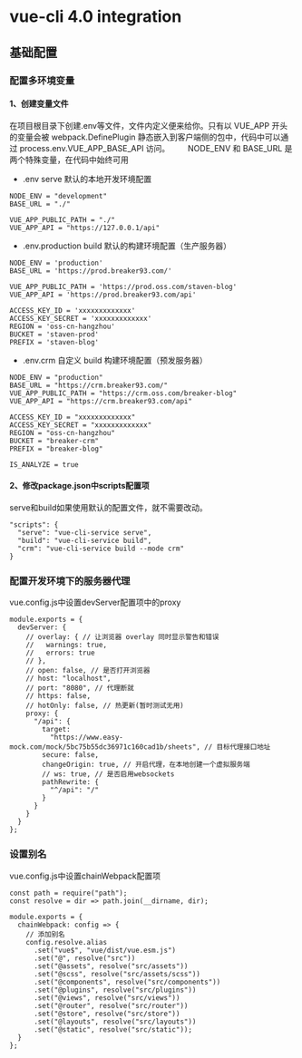 # vue-cli 4.0 integration

## 基础配置
### 配置多环境变量
#### 1、创建变量文件
  在项目根目录下创建.env等文件，文件内定义便来给你。只有以 VUE_APP 开头的变量会被 webpack.DefinePlugin 静态嵌入到客户端侧的包中，代码中可以通过 process.env.VUE_APP_BASE_API 访问。
  NODE_ENV 和 BASE_URL 是两个特殊变量，在代码中始终可用
* .env
serve 默认的本地开发环境配置
```
NODE_ENV = "development"
BASE_URL = "./"

VUE_APP_PUBLIC_PATH = "./"
VUE_APP_API = "https://127.0.0.1/api"
```
* .env.production
build 默认的构建环境配置（生产服务器）
```
NODE_ENV = 'production'
BASE_URL = 'https://prod.breaker93.com/'

VUE_APP_PUBLIC_PATH = 'https://prod.oss.com/staven-blog'
VUE_APP_API = 'https://prod.breaker93.com/api'

ACCESS_KEY_ID = 'xxxxxxxxxxxxx'
ACCESS_KEY_SECRET = 'xxxxxxxxxxxxx'
REGION = 'oss-cn-hangzhou'
BUCKET = 'staven-prod'
PREFIX = 'staven-blog'
```
* .env.crm
自定义 build 构建环境配置（预发服务器）
```
NODE_ENV = "production"
BASE_URL = "https://crm.breaker93.com/"
VUE_APP_PUBLIC_PATH = "https://crm.oss.com/breaker-blog"
VUE_APP_API = "https://crm.breaker93.com/api"

ACCESS_KEY_ID = "xxxxxxxxxxxxx"
ACCESS_KEY_SECRET = "xxxxxxxxxxxxx"
REGION = "oss-cn-hangzhou"
BUCKET = "breaker-crm"
PREFIX = "breaker-blog"

IS_ANALYZE = true
```
#### 2、修改package.json中scripts配置项
  serve和build如果使用默认的配置文件，就不需要改动。
```
"scripts": {
  "serve": "vue-cli-service serve",
  "build": "vue-cli-service build",
  "crm": "vue-cli-service build --mode crm"
}

```
### 配置开发环境下的服务器代理
  vue.config.js中设置devServer配置项中的proxy
```
module.exports = {
  devServer: {
    // overlay: { // 让浏览器 overlay 同时显示警告和错误
    //   warnings: true,
    //   errors: true
    // },
    // open: false, // 是否打开浏览器
    // host: "localhost",
    // port: "8080", // 代理断就
    // https: false,
    // hotOnly: false, // 热更新(暂时测试无用)
    proxy: {
      "/api": {
        target:
          "https://www.easy-mock.com/mock/5bc75b55dc36971c160cad1b/sheets", // 目标代理接口地址
        secure: false,
        changeOrigin: true, // 开启代理，在本地创建一个虚拟服务端
        // ws: true, // 是否启用websockets
        pathRewrite: {
          "^/api": "/"
        }
      }
    }
  }
};
```
### 设置别名
  vue.config.js中设置chainWebpack配置项
```
const path = require("path");
const resolve = dir => path.join(__dirname, dir);

module.exports = {
  chainWebpack: config => {
    // 添加别名
    config.resolve.alias
      .set("vue$", "vue/dist/vue.esm.js")
      .set("@", resolve("src"))
      .set("@assets", resolve("src/assets"))
      .set("@scss", resolve("src/assets/scss"))
      .set("@components", resolve("src/components"))
      .set("@plugins", resolve("src/plugins"))
      .set("@views", resolve("src/views"))
      .set("@router", resolve("src/router"))
      .set("@store", resolve("src/store"))
      .set("@layouts", resolve("src/layouts"))
      .set("@static", resolve("src/static"));
  }
};
```